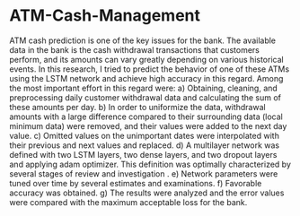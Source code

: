 # ATM-Cash-Management
ATM cash prediction is one of the key issues for the bank. The available data in the bank is the cash withdrawal transactions that customers perform, and its amounts can vary greatly depending on various historical events. In this research, I tried to predict the behavior of one of these ATMs using the LSTM network and achieve high accuracy in this regard.
Among the most important effort in this regard were:
a) Obtaining, cleaning, and preprocessing daily customer withdrawal data and calculating the sum of these amounts per day.
b) In order to uniformize the data, withdrawal amounts with a large difference compared to their surrounding data (local minimum data) were removed, and their values were added to the next day value.
c) Omitted values on the unimportant dates were interpolated with their previous and next values and replaced.
d) A multilayer network was defined with two LSTM layers, two dense layers, and two dropout layers and applying adam optimizer. This definition was optimally characterized by several stages of review and investigation .
e) Network parameters were tuned over time by several estimates and examinations.
f) Favorable accuracy was obtained.
g) The results were analyzed and the error values were compared with the maximum acceptable loss for the bank.
